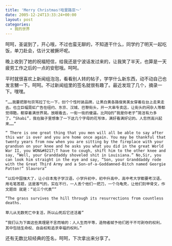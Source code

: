 ```yaml
---
title: 'Merry Christmas!哈里路亚～'
date: 2005-12-24T13:33:24+00:00
layout: post
categories:
  - 我的世界
---
```


呵呵，圣诞到了，开心哦，不过也蛮无聊的，不知道干什么，同学约了明天一起吃饭，单刀赴会，估计又被撅坏呢。

晚上收到了她的祝福短信，给我还是宁波话发过来的，让我笑了半天，也算是一天疲劳工作之后的一点的安慰哦。呵呵。

平时就很喜欢上新闻组泡泡，看看别人转的帖子，学学什么新东西，动不动自己也发言嬲一下。呵呵。不过新闻组里的签名就很有趣了。最近发现了几个，摘录一下。嘿嘿。
<!--more-->

	“……我要把那句京骂拉丁化一下，创个个性时装品牌，让黑白黄各路俊男美女穿着在台上走来走去。也立巨幅霓虹广告在纽约、东京、汉城、巴黎街头，开一大串专卖店，让街头的闲杂人等都觉得酷，都穿着满世界晃。放眼看去，一街一街的傻逼。比阿Q的“我是你老子”简洁有力多了。“Shabi”，我在脑子里想象了一下这几个字母的花写体，满好看满好记的。人忽然高兴起来……”

	“ There is one great thing that you men will all be able to say after this war is over and you are home once again. You may be thankful that twenty years from now when you are sitting by the fireplace with your grandson on your knee and he asks you what you did in the great World War II, you WON&#8217;T have to cough, shift him to the other knee and say, “Well, your Granddaddy shoveled shit in Louisiana.” No,Sir, you can look him straight in the eye and say, “Son, your Granddaddy rode with the Great Third Army and a Son-of-a-Goddamned-Bitch named Georgie Patton!” Slaurora”

	“以后中国强大了，让小日本鬼子学汉语，小学升初中，初中升高中，高中考大学都要考汉语，用毛笔答题，这是客气的，实在不行，一人丢个他们一把刀，一个乌龟壳，让他们刻甲骨文，作文题目 就是：“论三个代表””

	“The grass survives the hill through its resurrections from countless deaths.

	草儿从无数死亡中复活，所以山死后它还活着”

	“我们认为下面这些真理是不言而喻的：人人生而平等，造物者赋予他们若干不可剥夺的权利， 其中包括生命权、自由权和追求幸福的权利。”

还有无数比较经典的签名，呵呵，下次拿出来分享了。